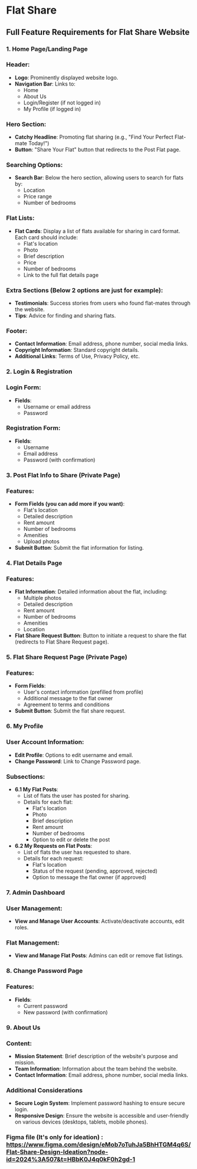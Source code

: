 # Flat Share

## Full Feature Requirements for Flat Share Website

### 1. Home Page/Landing Page

### Header:

- **Logo**: Prominently displayed website logo.
- **Navigation Bar**: Links to:
    - Home
    - About Us
    - Login/Register (if not logged in)
    - My Profile (if logged in)

### Hero Section:

- **Catchy Headline**: Promoting flat sharing (e.g., "Find Your Perfect Flat-mate Today!")
- **Button**: "Share Your Flat" button that redirects to the Post Flat page.

### Searching Options:

- **Search Bar**: Below the hero section, allowing users to search for flats by:
    - Location
    - Price range
    - Number of bedrooms

### Flat Lists:

- **Flat Cards**: Display a list of flats available for sharing in card format. Each card should include:
    - Flat's location
    - Photo
    - Brief description
    - Price
    - Number of bedrooms
    - Link to the full flat details page

### Extra Sections (Below 2 options are just for example):

- **Testimonials**: Success stories from users who found flat-mates through the website.
- **Tips**: Advice for finding and sharing flats.

### Footer:

- **Contact Information**: Email address, phone number, social media links.
- **Copyright Information**: Standard copyright details.
- **Additional Links**: Terms of Use, Privacy Policy, etc.

### 2. Login & Registration

### Login Form:

- **Fields**:
    - Username or email address
    - Password

### Registration Form:

- **Fields**:
    - Username
    - Email address
    - Password (with confirmation)

### 3. Post Flat Info to Share (Private Page)

### Features:

- **Form Fields (you can add more if you want)**:
    - Flat's location
    - Detailed description
    - Rent amount
    - Number of bedrooms
    - Amenities
    - Upload photos
- **Submit Button**: Submit the flat information for listing.

### 4. Flat Details Page

### Features:

- **Flat Information**: Detailed information about the flat, including:
    - Multiple photos
    - Detailed description
    - Rent amount
    - Number of bedrooms
    - Amenities
    - Location
- **Flat Share Request Button**: Button to initiate a request to share the flat (redirects to Flat Share Request page).

### 5. Flat Share Request Page (Private Page)

### Features:

- **Form Fields**:
    - User's contact information (prefilled from profile)
    - Additional message to the flat owner
    - Agreement to terms and conditions
- **Submit Button**: Submit the flat share request.

### 6. My Profile

### User Account Information:

- **Edit Profile**: Options to edit username and email.
- **Change Password**: Link to Change Password page.

### Subsections:

- **6.1 My Flat Posts**:
    - List of flats the user has posted for sharing.
    - Details for each flat:
        - Flat's location
        - Photo
        - Brief description
        - Rent amount
        - Number of bedrooms
        - Option to edit or delete the post
- **6.2 My Requests on Flat Posts**:
    - List of flats the user has requested to share.
    - Details for each request:
        - Flat's location
        - Status of the request (pending, approved, rejected)
        - Option to message the flat owner (if approved)

### 7. Admin Dashboard

### User Management:

- **View and Manage User Accounts**: Activate/deactivate accounts, edit roles.

### Flat Management:

- **View and Manage Flat Posts**: Admins can edit or remove flat listings.

### 8. Change Password Page

### Features:

- **Fields**:
    - Current password
    - New password (with confirmation)

### 9. About Us

### Content:

- **Mission Statement**: Brief description of the website's purpose and mission.
- **Team Information**: Information about the team behind the website.
- **Contact Information**: Email address, phone number, social media links.

### Additional Considerations

- **Secure Login System**: Implement password hashing to ensure secure login.
- **Responsive Design**: Ensure the website is accessible and user-friendly on various devices (desktops, tablets, mobile phones).


### Figma file (It's only for ideation) : https://www.figma.com/design/eMob7oTuhJa5BhHTGM4q6S/Flat-Share-Design-Ideation?node-id=2024%3A507&t=HBbK0J4q0kF0h2gd-1

